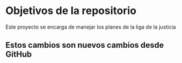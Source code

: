 # Objetivos de la repositorio

Este proyecto se encarga de manejar los planes de la liga de la justicia


## Estos cambios son nuevos cambios desde GitHub

